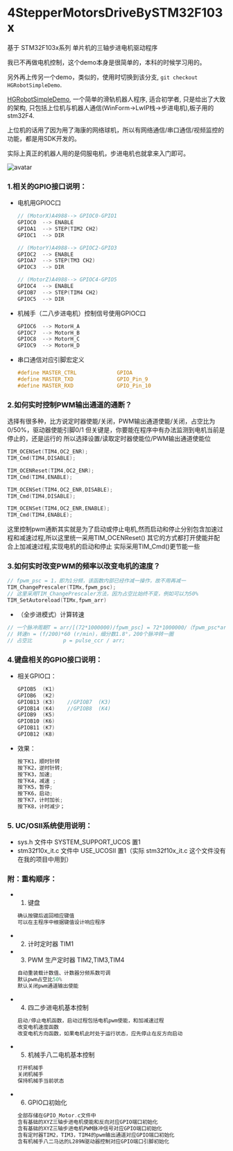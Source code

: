 # 4StepperMotorsDriveBySTM32F103x
基于 STM32F103x系列 单片机的三轴步进电机驱动程序

我已不再做电机控制，这个demo本身是很简单的，本科的时候学习用的。 

另外再上传另一个demo，类似的，使用时切换到该分支, `git checkout HGRobotSimpleDemo`.

[HGRobotSimpleDemo](https://github.com/luoliCHq/4StepperMotorsDriveBySTM32F103x/tree/HGRobotSimpleDemo), 一个简单的滑轨机器人程序, 适合初学者, 只是给出了大致的架构, 只包括上位机与机器人通信(WinForm->LwIP栈->步进电机),板子用的stm32F4.

上位机的话用了因为用了海康的网络球机，所以有网络通信/串口通信/视频监控的功能，都是用SDK开发的。

实际上真正的机器人用的是伺服电机，步进电机也就拿来入门即可。

![avatar](https://github.com/luoliCHq/4StepperMotorsDriveBySTM32F103x/blob/HGRobotSimpleDemo/HGRobotApp.png )

### 1.相关的GPIO接口说明：  	
* 电机用GPIOC口

	```c++
	// (MotorX)A4988--> GPIOC0-GPIO1
	GPIOC0 	--> ENABLE
	GPIOA1 	--> STEP(TIM2 CH2)
	GPIOC1	--> DIR  
	```

	```c++
	// (MotorY)A4988--> GPIOC2-GPIO3
	GPIOC2 	--> ENABLE
	GPIOA7 	--> STEP(TM3 CH2)
	GPIOC3	--> DIR  
	```

	```c++	
	// (MotorZ)A4988--> GPIOC4-GPIO5
	GPIOC4 	--> ENABLE
	GPIOB7 	--> STEP(TIM4 CH2)
	GPIOC5	--> DIR
	```
	
* 机械手（二八步进电机）控制信号使用GPIOC口

	```c++
	GPIOC6	--> MotorH_A
	GPIOC7	--> MotorH_B	
	GPIOC8	--> MotorH_C
	GPIOC9	--> MotorH_D
	```

* 串口通信对应引脚宏定义

	```c
	#define MASTER_CTRL				GPIOA
	#define MASTER_TXD 				GPIO_Pin_9
	#define MASTER_RXD 				GPIO_Pin_10
	```
				
### 2.如何实时控制PWM输出通道的通断？

选择有很多种，比方说定时器使能/关闭，PWM输出通道使能/关闭，占空比为0/50%，驱动器使能引脚0/1
但关键是，你要能在程序中有办法监测到电机当前是停止的，还是运行的
所以选择设置/读取定时器使能位/PWM输出通道使能位
```c	
TIM_OCENSet(TIM4,OC2_ENR);
TIM_Cmd(TIM4,DISABLE);

TIM_OCENReset(TIM4,OC2_ENR);			
TIM_Cmd(TIM4,ENABLE);

TIM_OCENSet(TIM4,OC2_ENR,DISABLE);
TIM_Cmd(TIM4,DISABLE);

TIM_OCENSet(TIM4,OC2_ENR,ENABLE);
TIM_Cmd(TIM4,ENABLE);
```	

这里控制pwm通断其实就是为了启动或停止电机,然而启动和停止分别包含加速过程和减速过程,所以这里统一采用TIM_OCENReset()
其它的方式都打开使能并配合上加减速过程,实现电机的启动和停止
实际采用TIM_Cmd()更节能一些
	
### 3.如何实时改变PWM的频率以改变电机的速度？

```c
// fpwm_psc = 1，即为1分频，该函数内部已经作减一操作，故不用再减一
TIM_ChangePrescaler(TIMx,fpwm_psc);	
// 这里采用TIM_ChangePrescaler方法，因为占空比始终不变，例如可以为50%
TIM_SetAutoreload(TIMx,fpwm_arr)		
```
* （全步进模式）计算转速

```c
// 一个脉冲周期T = arr/[(72*1000000)/fpwm_psc] = 72*1000000/（fpwm_psc*arr）(s) ,f = 1/T (Hz)
// 转速n = (f/200)*60 (r/min)，细分数1.8°，200个脉冲转一圈
// 占空比			p = pulse_ccr / arr;
```						
				

### 4.键盘相关的GPIO接口说明：

* 相关GPIO口： 

	```c
	GPIOB5	(K1) 
	GPIOB6	(K2)				
	GPIOB13 (K3)	//GPIOB7  (K3)
	GPIOB14	(K4)	//GPIOB8  (K4)	
	GPIOB9	(K5)
	GPIOB10	(K6)
	GPIOB11	(K7)
	GPIOB12	(K8)
	```	

* 效果： 

	```c
	按下K1，顺时针转
	按下K2，逆时针转;
	按下K3，加速;
	按下K4，减速 ;
	按下K5，暂停;
	按下K6，启动;
	按下K7，计时加长;
	按下K8，计时减少；
	```	
	
### 5. UC/OSII系统使用说明：

* sys.h 文件中 SYSTEM_SUPPORT_UCOS 置1
* stm32f10x_it.c 文件中 USE_UCOSII 置1（实际 stm32f10x_it.c 这个文件没有在我的项目中用到）

### 附：重构顺序：

* 1. 键盘

	```c
	确认按键后返回相应键值
	可以在主程序中根据键值设计响应程序
	```

* 2. 计时定时器 TIM1	

* 3. PWM 生产定时器 TIM2,TIM3,TIM4			

	```c
	自动重装载计数值、计数器分频系数可调
	默认pwm占空比50%
	默认关闭pwm通道输出使能
	```

* 4. 四二步进电机基本控制
	
	```c
	启动/停止电机函数，启动过程包括电机pwm使能，和加减速过程
	改变电机速度函数
	改变电机方向函数，如果电机此时处于运行状态，应先停止在反方向启动
	```

* 5. 机械手八二电机基本控制
	
	```c
	打开机械手
	关闭机械手
	保持机械手当前状态
	```
	
* 6. GPIO口初始化

	```c
	全部存储在GPIO_Motor.c文件中
	含有基础的XYZ三轴步进电机使能和反向对应GPIO端口初始化
	含有基础的XYZ三轴步进电机PWM脉冲信号对应GPIO端口初始化
	含有定时器TIM2，TIM3，TIM4的pwm输出通道对应GPIO端口初始化
	含有机械手八二马达的L289N驱动器控制对应GPIO端口引脚初始化
	```
